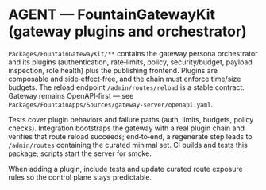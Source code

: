 # AGENT — FountainGatewayKit (gateway plugins and orchestrator)

`Packages/FountainGatewayKit/**` contains the gateway persona orchestrator and its plugins (authentication, rate‑limits, policy, security/budget, payload inspection, role health) plus the publishing frontend. Plugins are composable and side‑effect‑free, and the chain must enforce time/size budgets. The reload endpoint `/admin/routes/reload` is a stable contract. Gateway remains OpenAPI‑first — see `Packages/FountainApps/Sources/gateway-server/openapi.yaml`.

Tests cover plugin behaviors and failure paths (auth, limits, budgets, policy checks). Integration bootstraps the gateway with a real plugin chain and verifies that route reload succeeds; end‑to‑end, a regenerate step leads to `/admin/routes` containing the curated minimal set. CI builds and tests this package; scripts start the server for smoke.

When adding a plugin, include tests and update curated route exposure rules so the control plane stays predictable.
